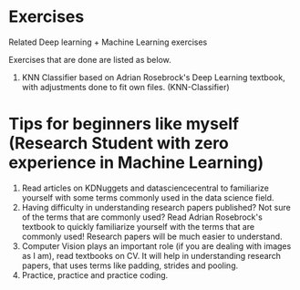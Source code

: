 # Exercises
Related Deep learning + Machine Learning exercises

Exercises that are done are listed as below.

1. KNN Classifier based on Adrian Rosebrock's Deep Learning textbook, with adjustments done to fit own files. (KNN-Classifier)


# Tips for beginners like myself (Research Student with zero experience in Machine Learning)

1. Read articles on KDNuggets and datasciencecentral to familiarize yourself with some terms commonly used in the data science field.
2. Having difficulty in understanding research papers published? Not sure of the terms that are commonly used? Read Adrian Rosebrock's textbook to quickly familiarize yourself with the terms that are commonly used! Research papers will be much easier to understand. 
3. Computer Vision plays an important role (if you are dealing with images as I am), read textbooks on CV. It will help in understanding research papers, that uses terms like padding, strides and pooling. 
4. Practice, practice and practice coding. 
